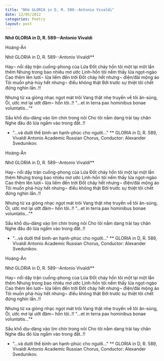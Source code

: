 ```yaml
---
title: "Nhờ GLORIA in D, R. 589--Antonio Vivaldi"
date: 12/05/2012
categories: Poetry
layout: post
---
```


**Nhờ GLORIA in D, R. 589--Antonio Vivaldi**

Hoàng-Ân

Nhờ GLORIA in D, R. 589--Antonio Vivaldi**


Hay¬ nổi dậy trận cuồng-phong của Lửa
Đốt cháy hồn tôi một lại một lần thêm
Nhưng trong bao nhiêu mơ ước
Linh-hồn tôi nếm thấy lửa ngọt-ngào
Cao thêm lên lươi¬ lửa liếm đến trời
Đốt cháy hết nhưng¬ điện/đài mộng ảo
Tôi muốn phá-hủy hết nhưng¬ điều không thật
Bởi trước sự thiệt tôi chết đứng nghìn lần..!!

Nhưng từ xa giòng nhạc ngọt mát trôi
Vang thật nhẹ truyền về tôi ân-sủng,
Ôi, ước mơ lại ướt đâm¬ hồn tôi..!!
"...et in terra pax hominibus bonae voluntatis..."*

Sầu khổ dịu-dàng vào lịm chín trong nôi
Cho tôi nằm dang trải tay chân
Nghe đâu đó lửa ngấm vào trong đất..!!


* "...và dưới thế bình-an hạnh-phúc cho người..."
** GLORIA in D, R. 589, Vivaldi Antonio
     Academic Russian Chorus,
     Conductor: Alexander Svedunikov.

Hoàng-Ân

Nhờ GLORIA in D, R. 589--Antonio Vivaldi**


Hay¬ nổi dậy trận cuồng-phong của Lửa
Đốt cháy hồn tôi một lại một lần thêm
Nhưng trong bao nhiêu mơ ước
Linh-hồn tôi nếm thấy lửa ngọt-ngào
Cao thêm lên lươi¬ lửa liếm đến trời
Đốt cháy hết nhưng¬ điện/đài mộng ảo
Tôi muốn phá-hủy hết nhưng¬ điều không thật
Bởi trước sự thiệt tôi chết đứng nghìn lần..!!

Nhưng từ xa giòng nhạc ngọt mát trôi
Vang thật nhẹ truyền về tôi ân-sủng,
Ôi, ước mơ lại ướt đâm¬ hồn tôi..!!
"...et in terra pax hominibus bonae voluntatis..."*

Sầu khổ dịu-dàng vào lịm chín trong nôi
Cho tôi nằm dang trải tay chân
Nghe đâu đó lửa ngấm vào trong đất..!!


* "...và dưới thế bình-an hạnh-phúc cho người..."
** GLORIA in D, R. 589, Vivaldi Antonio
     Academic Russian Chorus,
     Conductor: Alexander Svedunikov.

Hoàng-Ân

Nhờ GLORIA in D, R. 589--Antonio Vivaldi**


Hay¬ nổi dậy trận cuồng-phong của Lửa
Đốt cháy hồn tôi một lại một lần thêm
Nhưng trong bao nhiêu mơ ước
Linh-hồn tôi nếm thấy lửa ngọt-ngào
Cao thêm lên lươi¬ lửa liếm đến trời
Đốt cháy hết nhưng¬ điện/đài mộng ảo
Tôi muốn phá-hủy hết nhưng¬ điều không thật
Bởi trước sự thiệt tôi chết đứng nghìn lần..!!

Nhưng từ xa giòng nhạc ngọt mát trôi
Vang thật nhẹ truyền về tôi ân-sủng,
Ôi, ước mơ lại ướt đâm¬ hồn tôi..!!
"...et in terra pax hominibus bonae voluntatis..."*

Sầu khổ dịu-dàng vào lịm chín trong nôi
Cho tôi nằm dang trải tay chân
Nghe đâu đó lửa ngấm vào trong đất..!!


* "...và dưới thế bình-an hạnh-phúc cho người..."
** GLORIA in D, R. 589, Vivaldi Antonio
     Academic Russian Chorus,
     Conductor: Alexander Svedunikov.
